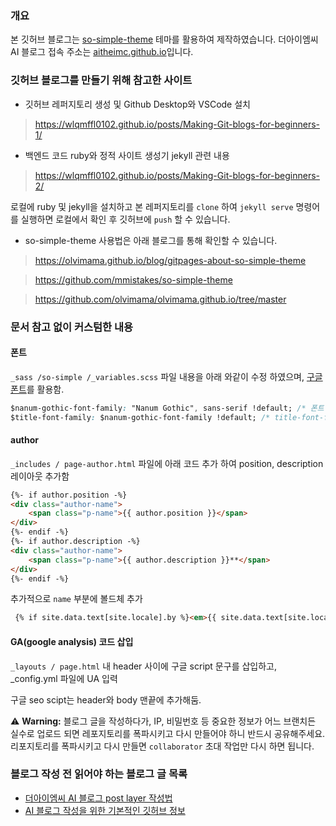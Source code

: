 ### 개요

본 깃허브 블로그는 [so-simple-theme](https://github.com/mmistakes/so-simple-theme) 테마를 활용하여 제작하였습니다.
더아이엠씨 AI 블로그 접속 주소는 [aitheimc.github.io](aitheimc.github.io)입니다.

### 깃허브 블로그를 만들기 위해 참고한 사이트

- 깃허브 레퍼지토리 생성 및 Github Desktop와 VSCode 설치
> https://wlqmffl0102.github.io/posts/Making-Git-blogs-for-beginners-1/

- 백엔드 코드 ruby와 정적 사이트 생성기 jekyll 관련 내용
> https://wlqmffl0102.github.io/posts/Making-Git-blogs-for-beginners-2/

로컬에 ruby 및 jekyll을 설치하고 본 레퍼지토리를 `clone` 하여 `jekyll serve` 명령어를 실행하면 로컬에서 확인 후 깃허브에 `push` 할 수 있습니다. 

- so-simple-theme 사용법은 아래 블로그를 통해 확인할 수 있습니다.
> https://olvimama.github.io/blog/gitpages-about-so-simple-theme

> https://github.com/mmistakes/so-simple-theme

> https://github.com/olvimama/olvimama.github.io/tree/master

### 문서 참고 없이 커스텀한 내용

#### 폰트

`_sass /so-simple /_variables.scss`  파일 내용을 아래 와같이 수정 하였으며, [구글 폰트](https://fonts.google.com/specimen/Nanum+Gothic?lang=ko_Kore)를 활용함.

```css
$nanum-gothic-font-family: "Nanum Gothic", sans-serif !default; /* 폰트 패밀리에 나눔고딕체 추가 */
$title-font-family: $nanum-gothic-font-family !default; /* title-font-family 를 nanum-gothic-font-family로 변경*/
```

#### author

`_includes / page-author.html` 파일에 아래 코드 추가 하여 position, description 레이아웃 추가함

```html
{%- if author.position -%}
<div class="author-name">
    <span class="p-name">{{ author.position }}</span>
</div>
{%- endif -%}
{%- if author.description -%}
<div class="author-name">
    <span class="p-name">{{ author.description }}**</span>
</div>
{%- endif -%}
```
추가적으로 `name` 부분에 볼드체 추가

```html
 {% if site.data.text[site.locale].by %}<em>{{ site.data.text[site.locale].by }}</em> {% endif %}<span class="p-name"><b>{{ author.name }}</b></span>
```

#### GA(google analysis) 코드 삽입

`_layouts / page.html` 내 header 사이에 구글 script 문구를 삽입하고, _config.yml 파일에 UA 입력

구글 seo scipt는 header와 body 맨끝에 추가해둠.


⚠️ **Warning:** 블로그 글을 작성하다가, IP, 비밀번호 등 중요한 정보가 어느 브랜치든 실수로 업로드 되면 레포지토리를 폭파시키고 다시 만들어야 하니 반드시 공유해주세요. 리포지토리를 폭파시키고 다시 만들면 `collaborator` 초대 작업만 다시 하면 됩니다.

### 블로그 작성 전 읽어야 하는 블로그 글 목록

- [더아이엠씨 AI 블로그 post layer 작성법](https://aitheimc.github.io/guide-for-blog-write/)
- [AI 블로그 작성을 위한 기본적인 깃허브 정보](https://aitheimc.github.io/basic-info-git-and-github/)